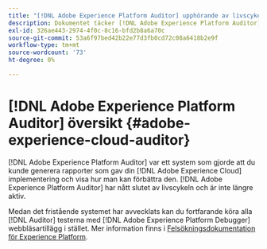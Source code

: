 ```yaml
---
title: "[!DNL Adobe Experience Platform Auditor] upphörande av livscykeln"
description: Dokumentet täcker [!DNL Adobe Experience Platform Auditor] och dess efterträdare.
exl-id: 326ae443-2974-4f0c-8c16-bfd2b8a6a70c
source-git-commit: 53a6f97bed42b22e77d3fb0cd72c08a6418b2e9f
workflow-type: tm+mt
source-wordcount: '73'
ht-degree: 0%

---
```


# [!DNL Adobe Experience Platform Auditor] översikt {#adobe-experience-cloud-auditor}

[!DNL Adobe Experience Platform Auditor] var ett system som gjorde att du kunde generera rapporter som gav din [!DNL Adobe Experience Cloud] implementering och visa hur man kan förbättra den. [!DNL Adobe Experience Platform Auditor] har nått slutet av livscykeln och är inte längre aktiv.

Medan det fristående systemet har avvecklats kan du fortfarande köra alla [!DNL Auditor] testerna med [!DNL Adobe Experience Platform Debugger] webbläsartillägg i stället. Mer information finns i [Felsökningsdokumentation för Experience Platform](https://experienceleague.adobe.com/docs/debugger/using-v2/experience-cloud-debugger.html).
